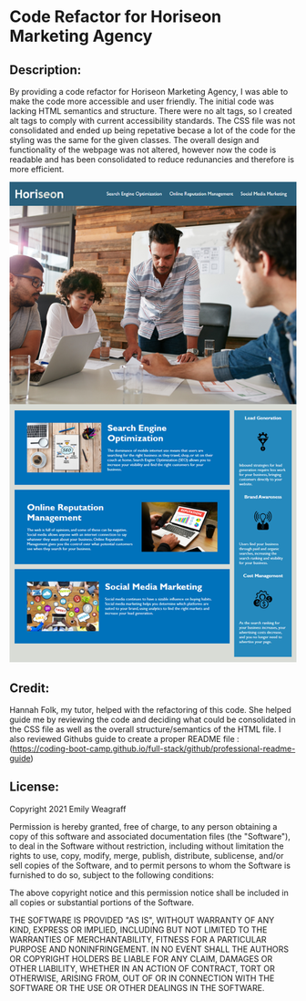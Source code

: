 # Code Refactor for Horiseon Marketing Agency

## Description:

By providing a code refactor for Horiseon Marketing Agency, I was able to make the code more accessible and user friendly. The initial code was lacking HTML semantics and structure. There were no alt tags, so I created alt tags to comply with current accessibility standards. The CSS file was not consolidated and ended up being repetative becase a lot of the code for the styling was the same for the given classes. The overall design and functionality of the webpage was not altered, however now the code is readable and has been consolidated to reduce redunancies and therefore is more efficient.

![Screenshot of Horiseion Marketing Agency Webpage](assets/images/Horiseon_Marketing_Agency.png)

## Credit:

Hannah Folk, my tutor, helped with the refactoring of this code. She helped guide me by reviewing the code and deciding what could be consolidated in the CSS file as well as the overall structure/semantics of the HTML file. I also reviewed Githubs guide to create a proper README file : (https://coding-boot-camp.github.io/full-stack/github/professional-readme-guide)

## License:

Copyright 2021 Emily Weagraff

Permission is hereby granted, free of charge, to any person obtaining a copy of this software and associated documentation files (the "Software"), to deal in the Software without restriction, including without limitation the rights to use, copy, modify, merge, publish, distribute, sublicense, and/or sell copies of the Software, and to permit persons to whom the Software is furnished to do so, subject to the following conditions:

The above copyright notice and this permission notice shall be included in all copies or substantial portions of the Software.

THE SOFTWARE IS PROVIDED "AS IS", WITHOUT WARRANTY OF ANY KIND, EXPRESS OR IMPLIED, INCLUDING BUT NOT LIMITED TO THE WARRANTIES OF MERCHANTABILITY, FITNESS FOR A PARTICULAR PURPOSE AND NONINFRINGEMENT. IN NO EVENT SHALL THE AUTHORS OR COPYRIGHT HOLDERS BE LIABLE FOR ANY CLAIM, DAMAGES OR OTHER LIABILITY, WHETHER IN AN ACTION OF CONTRACT, TORT OR OTHERWISE, ARISING FROM, OUT OF OR IN CONNECTION WITH THE SOFTWARE OR THE USE OR OTHER DEALINGS IN THE SOFTWARE.
